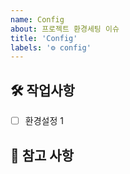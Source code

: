```yaml
---
name: Config
about: 프로젝트 환경세팅 이슈
title: 'Config'
labels: '⚙️ config'
---
```


## 🛠️ 작업사항

<!-- 어떤 환경세팅 작업을 진행했는지 알려주세요. -->

- [ ] 환경설정 1

## 📖 참고 사항

<!-- 레퍼런스, 스크린샷 등을 넣어 주세요. -->
